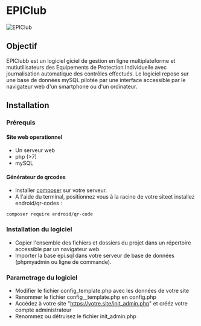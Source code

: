 # EPIClub
![EPIClub](https://epiclub.fr/wp-content/uploads/2025/08/cropped-EPIClub-e1755818346875.png)
## Objectif
EPIClubb est un logiciel giciel de gestion en ligne multiplateforme et mutiutilisateurs des Equipements de Protection Individuelle avec journalisation automatique des contrôles effectués.
Le logiciel repose sur une base de données mySQL pilotée par une interface accessible par le navigateur web d'un smartphone ou d'un ordinateur.
## Installation
### Prérequis
#### Site web operationnel
* Un serveur web
* php (>7)
* mySQL
#### Générateur de qrcodes
* Installer [composer](https://getcomposer.org/) sur votre serveur.
* A l'aide du terminal, positionnez vous à la racine de votre siteet installez endroid/qr-codes :
```
composer require endroid/qr-code
```
### Installation du logiciel
* Copier l'ensemble des fichiers et dossiers du projet dans un répertoire accessible par un navigateur web
* Importer la base epi.sql dans votre serveur de base de données (phpmyadmin ou ligne de commande).
### Parametrage du logiciel
* Modifier le fichier config_template.php avec les données de votre site
* Renommer le fichier config__template.php en config.php
* Accédez à votre site "https://votre.site/init_admin.php" et crééz votre compte administrateur
* Renommez ou détruisez le fichier init_admin.php